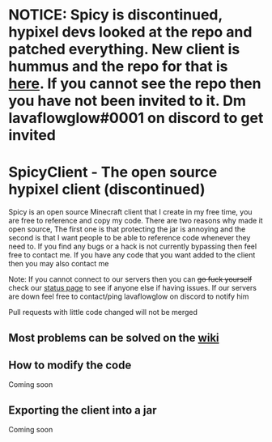 # NOTICE: Spicy is discontinued, hypixel devs looked at the repo and patched everything. New client is hummus and the repo for that is [here](https://github.com/Hummus-Appreciation-Club/Hummus-client). If you cannot see the repo then you have not been invited to it. Dm lavaflowglow#0001 on discord to get invited

# SpicyClient - The open source hypixel client (discontinued)
Spicy is an open source Minecraft client that I create in my free time, you are free to reference and copy my code. There are two reasons why made it open source, The first one is that protecting the jar is annoying and the second is that I want people to be able to reference code whenever they need to. If you find any bugs or a hack is not currently bypassing then feel free to contact me. If you have any code that you want added to the client then you may also contact me

Note: If you cannot connect to our servers then you can ~~go fuck yourself~~ check our [status page](https://status.spicyclient.info/) to see if anyone else if having issues. If our servers are down feel free to contact/ping lavaflowglow on discord to notify him

Pull requests with little code changed will not be merged

## Most problems can be solved on the [wiki](https://github.com/NathanKassab/SpicyClient/wiki)

## How to modify the code
Coming soon

## Exporting the client into a jar
Coming soon
